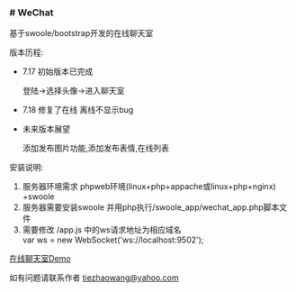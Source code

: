<h3># WeChat</h3>
基于swoole/bootstrap开发的在线聊天室


<p>版本历程:</p>
<ul>
    <li>
        <p>7.17 初始版本已完成</p>
        <p>登陆->选择头像->进入聊天室</p>
    </li>
    <li>
        <p>7.18 修复了在线 离线不显示bug</p>
    </li>
    <li>
        <p>未来版本展望</p>
        <p>添加发布图片功能,添加发布表情,在线列表</p>
    </li>
</ul>


<p>安装说明:</p>
<ol>
    <li>服务器环境需求 phpweb环境(linux+php+appache或linux+php+nginx) +swoole</li>
    <li>服务器需要安装swoole 并用php执行/swoole_app/wechat_app.php脚本文件</li>
    <li>需要修改 /app.js 中的ws请求地址为相应域名<br>
        var ws = new WebSocket('ws://localhost:9502');</li>
</ol>


<P><a href="http://www.wangtiezhao.bid/wechat/login.html">在线聊天室Demo</a></P>

如有问题请联系作者 tiezhaowang@yahoo.com






